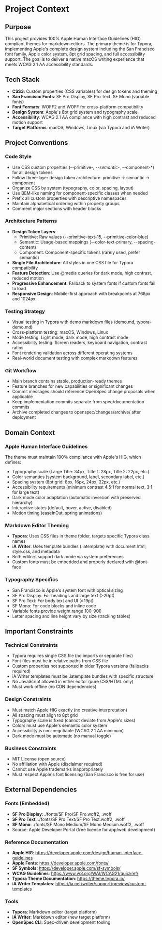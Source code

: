 # Project Context

## Purpose
This project provides 100% Apple Human Interface Guidelines (HIG) compliant themes for markdown editors. The primary theme is for Typora, implementing Apple's complete design system including the San Francisco font family, Apple color system, 8pt grid spacing, and full accessibility support. The goal is to deliver a native macOS writing experience that meets WCAG 2.1 AA accessibility standards.

## Tech Stack
- **CSS3**: Custom properties (CSS variables) for design tokens and theming
- **San Francisco Fonts**: SF Pro Display, SF Pro Text, SF Mono (variable fonts)
- **Font Formats**: WOFF2 and WOFF for cross-platform compatibility
- **Design System**: Apple's 8pt grid system and typography scale
- **Accessibility**: WCAG 2.1 AA compliance with high contrast and reduced motion support
- **Target Platforms**: macOS, Windows, Linux (via Typora and iA Writer)

## Project Conventions

### Code Style
- Use CSS custom properties (--primitive-*, --semantic-*, --component-*) for all design tokens
- Follow three-layer design token architecture: primitive → semantic → component
- Organize CSS by system (typography, color, spacing, layout)
- Use BEM-like naming for component-specific classes when needed
- Prefix all custom properties with descriptive namespaces
- Maintain alphabetical ordering within property groups
- Comment major sections with header blocks

### Architecture Patterns
- **Design Token Layers**:
  - Primitive: Raw values (--primitive-text-15, --primitive-color-blue)
  - Semantic: Usage-based mappings (--color-text-primary, --spacing-content)
  - Component: Component-specific tokens (rarely used, prefer semantic)
- **Single File Architecture**: All styles in one CSS file for Typora compatibility
- **Feature Detection**: Use @media queries for dark mode, high contrast, reduced motion
- **Progressive Enhancement**: Fallback to system fonts if custom fonts fail to load
- **Responsive Design**: Mobile-first approach with breakpoints at 768px and 1024px

### Testing Strategy
- Visual testing in Typora with demo markdown files (demo.md, typora-demo.md)
- Cross-platform testing: macOS, Windows, Linux
- Mode testing: Light mode, dark mode, high contrast mode
- Accessibility testing: Screen readers, keyboard navigation, contrast ratios
- Font rendering validation across different operating systems
- Real-world document testing with complex markdown features

### Git Workflow
- Main branch contains stable, production-ready themes
- Feature branches for new capabilities or significant changes
- Commit messages should reference OpenSpec change proposals when applicable
- Keep implementation commits separate from spec/documentation commits
- Archive completed changes to openspec/changes/archive/ after deployment

## Domain Context

### Apple Human Interface Guidelines
The theme must maintain 100% compliance with Apple's HIG, which defines:
- Typography scale (Large Title: 34px, Title 1: 28px, Title 2: 22px, etc.)
- Color semantics (system background, label, secondary label, etc.)
- Spacing system (8pt grid: 8px, 16px, 24px, 32px, etc.)
- Accessibility requirements (minimum contrast 4.5:1 for normal text, 3:1 for large text)
- Dark mode color adaptation (automatic inversion with preserved hierarchy)
- Interactive states (default, hover, active, disabled)
- Motion timing (easeInOut, spring animations)

### Markdown Editor Theming
- **Typora**: Uses CSS files in theme folder, targets specific Typora class names
- **iA Writer**: Uses template bundles (.iatemplate) with document.html, style.css, and metadata
- Both editors support dark mode via system preferences
- Custom fonts must be embedded and properly declared with @font-face

### Typography Specifics
- San Francisco is Apple's system font with optical sizing
- SF Pro Display: For headings and large text (>20pt)
- SF Pro Text: For body text and UI (≤19pt)
- SF Mono: For code blocks and inline code
- Variable fonts provide weight range 100-900
- Letter spacing and line height vary by size (tracking tables)

## Important Constraints

### Technical Constraints
- Typora requires single CSS file (no imports or separate files)
- Font files must be in relative paths from CSS file
- Custom properties not supported in older Typora versions (fallbacks required)
- iA Writer templates must be .iatemplate bundles with specific structure
- No JavaScript allowed in either editor (pure CSS/HTML only)
- Must work offline (no CDN dependencies)

### Design Constraints
- Must match Apple HIG exactly (no creative interpretation)
- All spacing must align to 8pt grid
- Typography scale is fixed (cannot deviate from Apple's sizes)
- Colors must use Apple's semantic color system
- Accessibility is non-negotiable (WCAG 2.1 AA minimum)
- Dark mode must be automatic (no manual toggle)

### Business Constraints
- MIT License (open source)
- No affiliation with Apple (disclaimer required)
- Cannot use Apple trademarks inappropriately
- Must respect Apple's font licensing (San Francisco is free for use)

## External Dependencies

### Fonts (Embedded)
- **SF Pro Display**: ./fonts/SF Pro/SF Pro.woff2, .woff
- **SF Pro Text**: ./fonts/SF Pro Text/SF Pro Text.woff2, .woff
- **SF Mono**: ./fonts/SF Mono Medium/SF Mono Medium.woff2, .woff
- Source: Apple Developer Portal (free license for app/web development)

### Reference Documentation
- **Apple HIG**: https://developer.apple.com/design/human-interface-guidelines
- **Apple Fonts**: https://developer.apple.com/fonts/
- **SF Symbols**: https://developer.apple.com/sf-symbols/
- **WCAG Guidelines**: https://www.w3.org/WAI/WCAG21/quickref/
- **Typora Theme Documentation**: https://theme.typora.io/
- **iA Writer Templates**: https://ia.net/writer/support/preview/custom-templates

### Tools
- **Typora**: Markdown editor (target platform)
- **iA Writer**: Markdown editor (new target platform)
- **OpenSpec CLI**: Spec-driven development tooling
